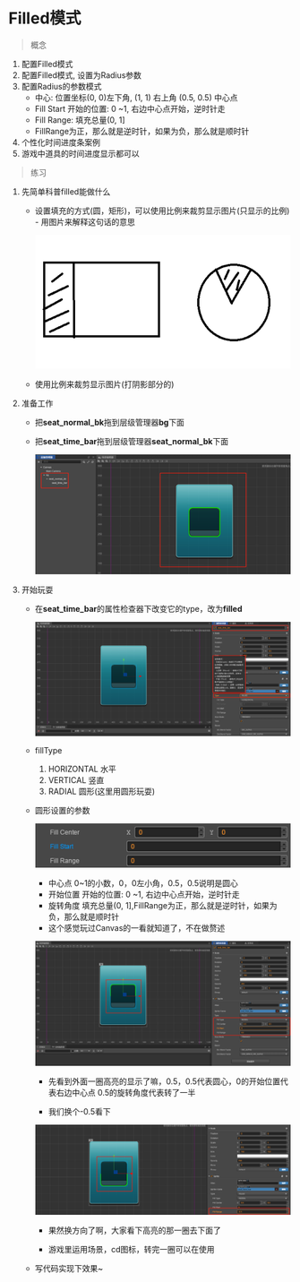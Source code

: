 # Filled模式
> 概念
1. 配置Filled模式
2. 配置Filled模式, 设置为Radius参数
3. 配置Radius的参数模式
    * 中心: 位置坐标(0, 0)左下角, (1, 1) 右上角 (0.5, 0.5) 中心点 
    * Fill Start 开始的位置: 0 ~1, 右边中心点开始，逆时针走 
    * Fill Range: 填充总量(0, 1]
    * FillRange为正，那么就是逆时针，如果为负，那么就是顺时针 
4. 个性化时间进度条案例
5. 游戏中道具的时间进度显示都可以   

> 练习
1. 先简单科普filled能做什么
    * 设置填充的方式(圆，矩形)，可以使用比例来裁剪显示图片(只显示的比例) - 用图片来解释这句话的意思
    
        ![](./images/简单解释filled模式.jpg)
        
    * 使用比例来裁剪显示图片(打阴影部分的)
    
2. 准备工作
    * 把**seat_normal_bk**拖到层级管理器**bg**下面
    * 把**seat_time_bar**拖到层级管理器**seat_normal_bk**下面
    
        ![](./images/filled的准备工作.jpg)
        
3. 开始玩耍
    * 在**seat_time_bar**的属性检查器下改变它的type，改为**filled**
    
        ![](./images/改为filled模式.jpg)
     
    * fillType
        1. HORIZONTAL 水平
        2. VERTICAL 竖直
        3. RADIAL 圆形(这里用圆形玩耍)  
        
    * 圆形设置的参数
    
        ![](./images/filled圆形设置参数.jpg)
        
        * 中心点 0~1的小数，0，0左小角，0.5，0.5说明是圆心
        * 开始位置 开始的位置: 0 ~1, 右边中心点开始，逆时针走 
        * 旋转角度 填充总量(0, 1],FillRange为正，那么就是逆时针，如果为负，那么就是顺时针 
        * 这个感觉玩过Canvas的一看就知道了，不在做赘述 
        
        ![](./images/开始裁剪了哈.jpg)
        
        * 先看到外面一圈高亮的显示了嘛，0.5，0.5代表圆心，0的开始位置代表右边中心点
            0.5的旋转角度代表转了一半
            
        * 我们换个-0.5看下   
        
        ![](./images/-0.5观察.jpg)
        
        * 果然换方向了啊，大家看下高亮的那一圈去下面了
        
        * 游戏里运用场景，cd图标，转完一圈可以在使用
        
    * 写代码实现下效果~    
            
       